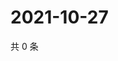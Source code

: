 # 2021-10-27

共 0 条

<!-- BEGIN WEIBO -->
<!-- 最后更新时间 Wed Oct 27 2021 12:18:10 GMT+0800 (China Standard Time) -->

<!-- END WEIBO -->
